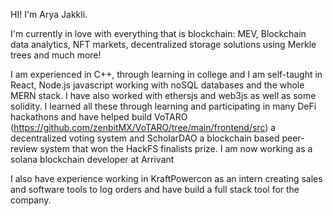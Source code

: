 HI! I'm Arya Jakkli.

I'm currently in love with everything that is blockchain: MEV, Blockchain data analytics, NFT markets, decentralized storage solutions using Merkle trees and much more!

I am experienced in C++, through learning in college and I am self-taught in React, Node.js javascript working with noSQL databases and the whole MERN stack. 
I have also worked with ethersjs and web3js as well as some solidity. I learned all these through learning and participating in many DeFi hackathons
and have helped build VoTARO (https://github.com/zenbitMX/VoTARO/tree/main/frontend/src) a decentralized voting system and ScholarDAO a blockchain based peer-review system that won the HackFS finalists prize. I am now working as a solana blockchain developer at Arrivant

I also have experience working in KraftPowercon as an intern creating sales and software tools to log orders and have build a full stack tool for the company.


